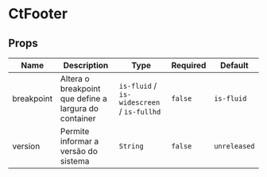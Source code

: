 # CtFooter

## Props

<!-- @vuese:CtFooter:props:start -->
|Name|Description|Type|Required|Default|
|---|---|---|---|---|
|breakpoint|Altera o breakpoint que define a largura do container|`is-fluid` / `is-widescreen` / `is-fullhd`|`false`|`is-fluid`|
|version|Permite informar a versão do sistema|`String`|`false`|`unreleased`|

<!-- @vuese:CtFooter:props:end -->


